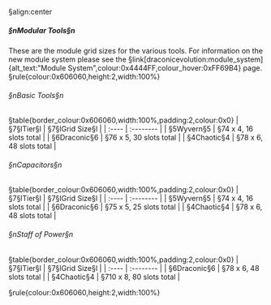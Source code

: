 §align:center
##### §nModular Tools§n
These are the module grid sizes for the various tools. 
For information on the new module system please see the §link[draconicevolution:module_system]{alt_text:"Module System",colour:0x4444FF,colour_hover:0xFF69B4} page.
§rule{colour:0x606060,height:2,width:100%}
###### §nBasic Tools§n
§table{border_colour:0x606060,width:100%,padding:2,colour:0x0}
| §7§lTier§l | §7§lGrid Size§l |
| :---- | :-------- | 
| §5Wyvern§5		| §74 x 4, 16 slots total |
| §6Draconic§6	| §76 x 5, 30 slots total |
| §4Chaotic§4		| §78 x 6, 48 slots total |

###### §nCapacitors§n
§table{border_colour:0x606060,width:100%,padding:2,colour:0x0}
| §7§lTier§l | §7§lGrid Size§l |
| :---- | :-------- | 
| §5Wyvern§5		| §74 x 4, 16 slots total |
| §6Draconic§6	| §75 x 5, 25 slots total |
| §4Chaotic§4		| §78 x 6, 48 slots total |

###### §nStaff of Power§n
§table{border_colour:0x606060,width:100%,padding:2,colour:0x0}
| §7§lTier§l | §7§lGrid Size§l |
| :---- | :-------- | 
| §6Draconic§6	| §78 x 6, 48 slots total |
| §4Chaotic§4		| §710 x 8, 80 slots total |

§rule{colour:0x606060,height:2,width:100%}